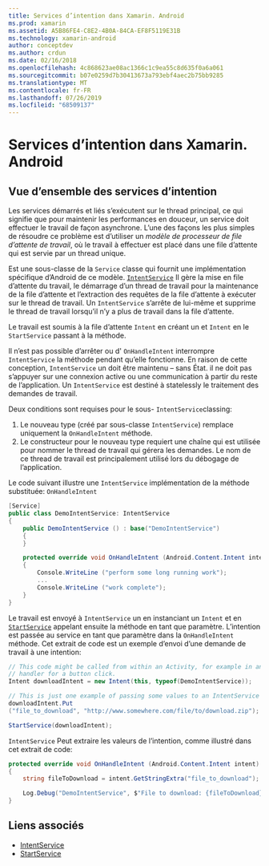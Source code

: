 ```yaml
---
title: Services d’intention dans Xamarin. Android
ms.prod: xamarin
ms.assetid: A5B86FE4-C8E2-4B0A-84CA-EF8F5119E31B
ms.technology: xamarin-android
author: conceptdev
ms.author: crdun
ms.date: 02/16/2018
ms.openlocfilehash: 4c868623ae08ac1366c1c9ea55c8d635f0a6a061
ms.sourcegitcommit: b07e0259d7b30413673a793ebf4aec2b75bb9285
ms.translationtype: MT
ms.contentlocale: fr-FR
ms.lasthandoff: 07/26/2019
ms.locfileid: "68509137"
---
```

# <a name="intent-services-in-xamarinandroid"></a>Services d’intention dans Xamarin. Android

## <a name="intent-services-overview"></a>Vue d’ensemble des services d’intention

Les services démarrés et liés s’exécutent sur le thread principal, ce qui signifie que pour maintenir les performances en douceur, un service doit effectuer le travail de façon asynchrone. L’une des façons les plus simples de résoudre ce problème est d’utiliser un _modèle de processeur de file d’attente de travail_, où le travail à effectuer est placé dans une file d’attente qui est servie par un thread unique.

Est une sous-classe de la `Service` classe qui fournit une implémentation spécifique d’Android de ce modèle. [`IntentService`](xref:Android.App.IntentService) Il gère la mise en file d’attente du travail, le démarrage d’un thread de travail pour la maintenance de la file d’attente et l’extraction des requêtes de la file d’attente à exécuter sur le thread de travail. Un `IntentService` s’arrête de lui-même et supprime le thread de travail lorsqu’il n’y a plus de travail dans la file d’attente.

Le travail est soumis à la file d’attente `Intent` en créant un et `Intent` en le `StartService` passant à la méthode.

Il n’est pas possible d’arrêter ou d' `OnHandleIntent` interrompre `IntentService` la méthode pendant qu’elle fonctionne. En raison de cette conception, `IntentService` un doit être maintenu &ndash; sans État. il ne doit pas s’appuyer sur une connexion active ou une communication à partir du reste de l’application. Un `IntentService` est destiné à statelessly le traitement des demandes de travail.

Deux conditions sont requises pour le sous- `IntentService`classing:

1. Le nouveau type (créé par sous-classe `IntentService`) remplace uniquement la `OnHandleIntent` méthode.
2. Le constructeur pour le nouveau type requiert une chaîne qui est utilisée pour nommer le thread de travail qui gérera les demandes. Le nom de ce thread de travail est principalement utilisé lors du débogage de l’application.

Le code suivant illustre une `IntentService` implémentation de la méthode substituée: `OnHandleIntent`

```csharp
[Service]
public class DemoIntentService: IntentService
{
    public DemoIntentService () : base("DemoIntentService")
    {
    }

    protected override void OnHandleIntent (Android.Content.Intent intent)
    {
        Console.WriteLine ("perform some long running work");
        ...
        Console.WriteLine ("work complete");
    }
}
```

Le travail est envoyé à `IntentService` un en instanciant un `Intent` et en [`StartService`](xref:Android.Content.Context.StartService*) appelant ensuite la méthode en tant que paramètre. L’intention est passée au service en tant que paramètre dans la `OnHandleIntent` méthode. Cet extrait de code est un exemple d’envoi d’une demande de travail à une intention: 

```csharp
// This code might be called from within an Activity, for example in an event
// handler for a button click.
Intent downloadIntent = new Intent(this, typeof(DemoIntentService));

// This is just one example of passing some values to an IntentService via the Intent:
downloadIntent.Put
("file_to_download", "http://www.somewhere.com/file/to/download.zip");

StartService(downloadIntent);
```

`IntentService` Peut extraire les valeurs de l’intention, comme illustré dans cet extrait de code:  

```csharp
protected override void OnHandleIntent (Android.Content.Intent intent)
{
    string fileToDownload = intent.GetStringExtra("file_to_download");

    Log.Debug("DemoIntentService", $"File to download: {fileToDownload}.");
}
```

## <a name="related-links"></a>Liens associés

- [IntentService](xref:Android.App.IntentService)
- [StartService](xref:Android.Content.Context.StartService*)
